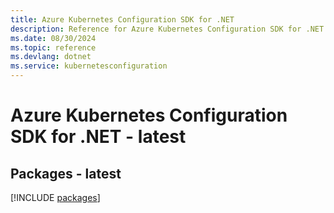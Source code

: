 ```yaml
---
title: Azure Kubernetes Configuration SDK for .NET
description: Reference for Azure Kubernetes Configuration SDK for .NET
ms.date: 08/30/2024
ms.topic: reference
ms.devlang: dotnet
ms.service: kubernetesconfiguration
---
```

# Azure Kubernetes Configuration SDK for .NET - latest
## Packages - latest
[!INCLUDE [packages](kubernetes-configuration-index.md)]